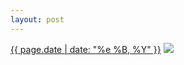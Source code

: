 ```yaml
---
layout: post
---
```


<p>
  <time><a href="/23">{{ page.date | date: "%e %B, %Y" }}</a></time>
  <a href="/23"><img src="{{ site.assets_url }}/23-640.jpg" srcset="{{ site.assets_url }}/23-1280.jpg 1280w, {{ site.assets_url }}/23-960.jpg 960w, {{ site.assets_url }}/23-640.jpg 640w, {{ site.assets_url }}/23-320.jpg 320w" sizes="(min-width: 700px) 50vw, calc(100vw - 2rem)" /></a>
</p>
